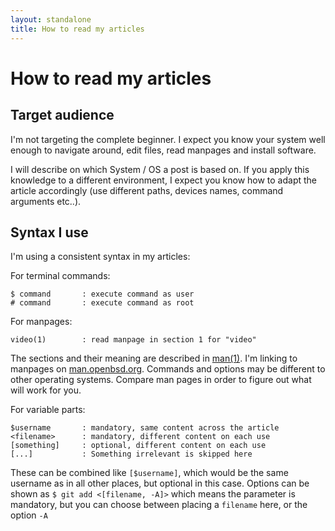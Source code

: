 ```yaml
---
layout: standalone
title: How to read my articles
---
```


# How to read my articles

## Target audience

I'm not targeting the complete beginner. I expect you know your system well enough to navigate around, edit files, read manpages and install software.

I will describe on which System / OS a post is based on. If you apply this knowledge to a different environment, I expect you know how to adapt the article accordingly (use different paths, devices names, command arguments etc..).

## Syntax I use

I'm using a consistent syntax in my articles:


For terminal commands:
```
$ command       : execute command as user
# command       : execute command as root
```


For manpages:
```
video(1)        : read manpage in section 1 for "video"
```

The sections and their meaning are described in [man(1)](https://man.openbsd.org/man.1). I'm linking to manpages on [man.openbsd.org](https://man.openbsd.org). Commands and options may be different to other operating systems. Compare man pages in order to figure out what will work for you.


For variable parts:
```
$username       : mandatory, same content across the article
<filename>      : mandatory, different content on each use
[something]     : optional, different content on each use
[...]           : Something irrelevant is skipped here
```

These can be combined like `[$username]`, which would be the same username as in all other places, but optional in this case. Options can be shown as `$ git add <[filename, -A]>` which means the parameter is mandatory, but you can choose between placing a `filename` here, or the option `-A`

